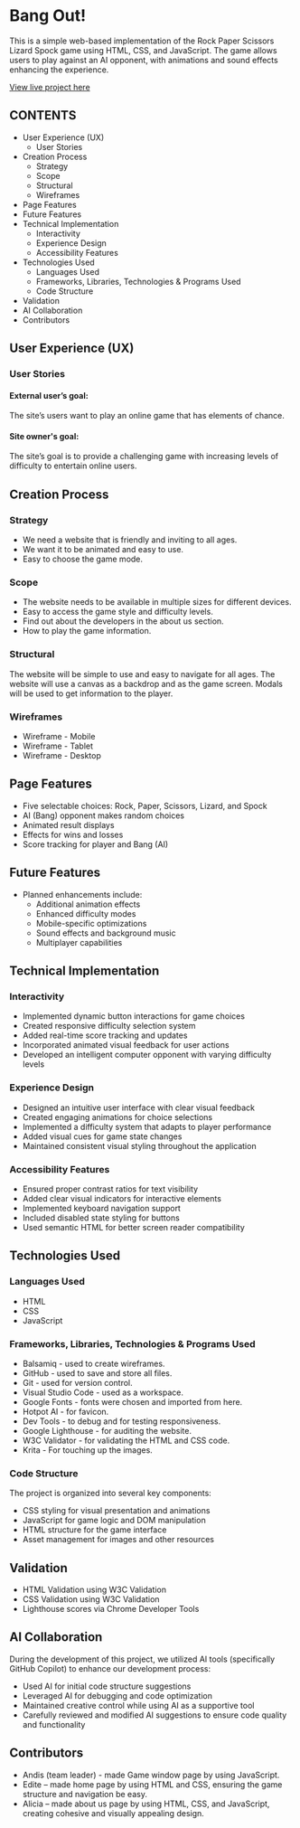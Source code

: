# Bang Out!

This is a simple web-based implementation of the Rock Paper Scissors Lizard Spock game using HTML, CSS, and JavaScript. The game allows users to play against an AI opponent, with animations and sound effects enhancing the experience.

[View live project here](https://andisperime.github.io/Rock-Paper-Scissors-Lizard-Spock-Game/)

## CONTENTS

- User Experience (UX)
  - User Stories
- Creation Process
  - Strategy
  - Scope
  - Structural
  - Wireframes
- Page Features
- Future Features
- Technical Implementation
  - Interactivity
  - Experience Design
  - Accessibility Features
- Technologies Used
  - Languages Used
  - Frameworks, Libraries, Technologies & Programs Used
  - Code Structure
- Validation
- AI Collaboration
- Contributors

## User Experience (UX)

### User Stories

#### External user’s goal:

The site’s users want to play an online game that has elements of chance.

#### Site owner's goal:

The site’s goal is to provide a challenging game with increasing levels of difficulty to entertain online users.

## Creation Process

### Strategy

- We need a website that is friendly and inviting to all ages.
- We want it to be animated and easy to use.
- Easy to choose the game mode.

### Scope

- The website needs to be available in multiple sizes for different devices.
- Easy to access the game style and difficulty levels.
- Find out about the developers in the about us section.
- How to play the game information.

### Structural

The website will be simple to use and easy to navigate for all ages. The website will use a canvas as a backdrop and as the game screen. Modals will be used to get information to the player.

### Wireframes

- Wireframe - Mobile
- Wireframe - Tablet
- Wireframe - Desktop

## Page Features

- Five selectable choices: Rock, Paper, Scissors, Lizard, and Spock
- AI (Bang) opponent makes random choices
- Animated result displays
- Effects for wins and losses
- Score tracking for player and Bang (AI)

## Future Features

- Planned enhancements include:
  - Additional animation effects
  - Enhanced difficulty modes
  - Mobile-specific optimizations
  - Sound effects and background music
  - Multiplayer capabilities

## Technical Implementation

### Interactivity

- Implemented dynamic button interactions for game choices
- Created responsive difficulty selection system
- Added real-time score tracking and updates
- Incorporated animated visual feedback for user actions
- Developed an intelligent computer opponent with varying difficulty levels

### Experience Design

- Designed an intuitive user interface with clear visual feedback
- Created engaging animations for choice selections
- Implemented a difficulty system that adapts to player performance
- Added visual cues for game state changes
- Maintained consistent visual styling throughout the application

### Accessibility Features

- Ensured proper contrast ratios for text visibility
- Added clear visual indicators for interactive elements
- Implemented keyboard navigation support
- Included disabled state styling for buttons
- Used semantic HTML for better screen reader compatibility

## Technologies Used

### Languages Used

- HTML
- CSS
- JavaScript

### Frameworks, Libraries, Technologies & Programs Used

- Balsamiq - used to create wireframes.
- GitHub - used to save and store all files.
- Git - used for version control.
- Visual Studio Code - used as a workspace.
- Google Fonts - fonts were chosen and imported from here.
- Hotpot AI - for favicon.
- Dev Tools - to debug and for testing responsiveness.
- Google Lighthouse - for auditing the website.
- W3C Validator - for validating the HTML and CSS code.
- Krita - For touching up the images.

### Code Structure

The project is organized into several key components:
- CSS styling for visual presentation and animations
- JavaScript for game logic and DOM manipulation
- HTML structure for the game interface
- Asset management for images and other resources

## Validation

- HTML Validation using W3C Validation
- CSS Validation using W3C Validation
- Lighthouse scores via Chrome Developer Tools

## AI Collaboration

During the development of this project, we utilized AI tools (specifically GitHub Copilot) to enhance our development process:
- Used AI for initial code structure suggestions
- Leveraged AI for debugging and code optimization
- Maintained creative control while using AI as a supportive tool
- Carefully reviewed and modified AI suggestions to ensure code quality and functionality

## Contributors

- Andis (team leader) - made Game window page by using JavaScript.
- Edite – made home page by using HTML and CSS, ensuring the game structure and navigation be easy.
- Alicia – made about us page by using HTML, CSS, and JavaScript, creating cohesive and visually appealing design.
